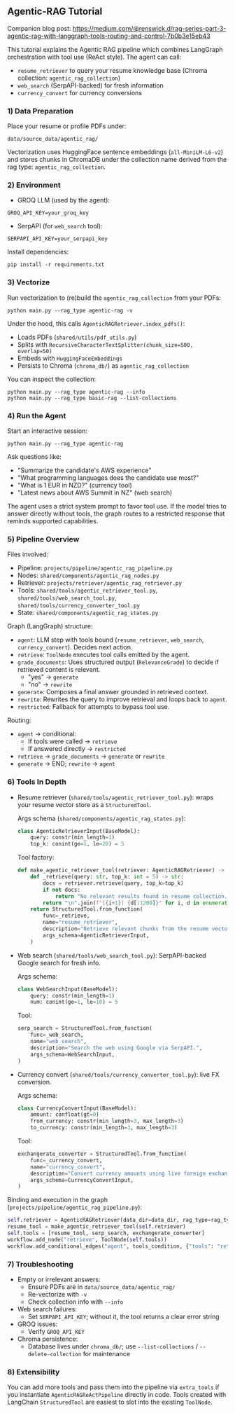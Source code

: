 ## Agentic-RAG Tutorial

Companion blog post: https://medium.com/@renswick.d/rag-series-part-3-agentic-rag-with-langgraph-tools-routing-and-control-7b0b3e15eb43 

This tutorial explains the Agentic RAG pipeline which combines LangGraph orchestration with tool use (ReAct style). The agent can call:
- `resume_retriever` to query your resume knowledge base (Chroma collection: `agentic_rag_collection`)
- `web_search` (SerpAPI-backed) for fresh information
- `currency_convert` for currency conversions

### 1) Data Preparation

Place your resume or profile PDFs under:

```
data/source_data/agentic_rag/
```

Vectorization uses HuggingFace sentence embeddings (`all-MiniLM-L6-v2`) and stores chunks in ChromaDB under the collection name derived from the rag type: `agentic_rag_collection`.

### 2) Environment

- GROQ LLM (used by the agent):
```
GROQ_API_KEY=your_groq_key
```
- SerpAPI (for `web_search` tool):
```
SERPAPI_API_KEY=your_serpapi_key
```

Install dependencies:

```
pip install -r requirements.txt
```

### 3) Vectorize

Run vectorization to (re)build the `agentic_rag_collection` from your PDFs:

```
python main.py --rag_type agentic-rag -v
```

Under the hood, this calls `AgenticRAGRetriever.index_pdfs()`:
- Loads PDFs (`shared/utils/pdf_utils.py`)
- Splits with `RecursiveCharacterTextSplitter(chunk_size=500, overlap=50)`
- Embeds with `HuggingFaceEmbeddings`
- Persists to Chroma (`chroma_db/`) as `agentic_rag_collection`

You can inspect the collection:

```
python main.py --rag_type agentic-rag --info
python main.py --rag_type basic-rag --list-collections
```

### 4) Run the Agent

Start an interactive session:

```
python main.py --rag_type agentic-rag
```

Ask questions like:
- "Summarize the candidate's AWS experience"
- "What programming languages does the candidate use most?"
- "What is 1 EUR in NZD?" (currency tool)
- "Latest news about AWS Summit in NZ" (web search)

The agent uses a strict system prompt to favor tool use. If the model tries to answer directly without tools, the graph routes to a restricted response that reminds supported capabilities.

### 5) Pipeline Overview

Files involved:
- Pipeline: `projects/pipeline/agentic_rag_pipeline.py`
- Nodes: `shared/components/agentic_rag_nodes.py`
- Retriever: `projects/retriever/agentic_rag_retriever.py`
- Tools: `shared/tools/agentic_retriever_tool.py`, `shared/tools/web_search_tool.py`, `shared/tools/currency_converter_tool.py`
- State: `shared/components/agentic_rag_states.py`

Graph (LangGraph) structure:
- `agent`: LLM step with tools bound (`resume_retriever`, `web_search`, `currency_convert`). Decides next action.
- `retrieve`: `ToolNode` executes tool calls emitted by the agent.
- `grade_documents`: Uses structured output (`RelevanceGrade`) to decide if retrieved content is relevant.
  - "yes" → `generate`
  - "no" → `rewrite`
- `generate`: Composes a final answer grounded in retrieved context.
- `rewrite`: Rewrites the query to improve retrieval and loops back to `agent`.
- `restricted`: Fallback for attempts to bypass tool use.

Routing:
- `agent` → conditional:
  - If tools were called → `retrieve`
  - If answered directly → `restricted`
- `retrieve` → `grade_documents` → `generate` or `rewrite`
- `generate` → END; `rewrite` → `agent`

### 6) Tools In Depth

- Resume retriever (`shared/tools/agentic_retriever_tool.py`): wraps your resume vector store as a `StructuredTool`.

  Args schema (`shared/components/agentic_rag_states.py`):
  ```python
  class AgenticRetrieverInput(BaseModel):
      query: constr(min_length=1)
      top_k: conint(ge=1, le=20) = 5
  ```

  Tool factory:
  ```python
  def make_agentic_retriever_tool(retriever: AgenticRAGRetriever) -> StructuredTool:
      def _retrieve(query: str, top_k: int = 5) -> str:
          docs = retriever.retrieve(query, top_k=top_k)
          if not docs:
              return "No relevant results found in resume collection."
          return "\n".join(f"[{i+1}] {d[:1200]}" for i, d in enumerate(docs))
      return StructuredTool.from_function(
          func=_retrieve,
          name="resume_retriever",
          description="Retrieve relevant chunks from the resume vector store.",
          args_schema=AgenticRetrieverInput,
      )
  ```

- Web search (`shared/tools/web_search_tool.py`): SerpAPI-backed Google search for fresh info.

  Args schema:
  ```python
  class WebSearchInput(BaseModel):
      query: constr(min_length=1)
      num: conint(ge=1, le=10) = 5
  ```

  Tool:
  ```python
  serp_search = StructuredTool.from_function(
      func=_web_search,
      name="web_search",
      description="Search the web using Google via SerpAPI.",
      args_schema=WebSearchInput,
  )
  ```

- Currency convert (`shared/tools/currency_converter_tool.py`): live FX conversion.

  Args schema:
  ```python
  class CurrencyConvertInput(BaseModel):
      amount: confloat(gt=0)
      from_currency: constr(min_length=3, max_length=3)
      to_currency: constr(min_length=3, max_length=3)
  ```

  Tool:
  ```python
  exchangerate_converter = StructuredTool.from_function(
      func=_currency_convert,
      name="currency_convert",
      description="Convert currency amounts using live foreign exchange rates.",
      args_schema=CurrencyConvertInput,
  )
  ```

Binding and execution in the graph (`projects/pipeline/agentic_rag_pipeline.py`):
```python
self.retriever = AgenticRAGRetriever(data_dir=data_dir, rag_type=rag_type)
resume_tool = make_agentic_retriever_tool(self.retriever)
self.tools = [resume_tool, serp_search, exchangerate_converter]
workflow.add_node("retrieve", ToolNode(self.tools))
workflow.add_conditional_edges("agent", tools_condition, {"tools": "retrieve", END: "restricted"})
```

### 7) Troubleshooting

- Empty or irrelevant answers:
  - Ensure PDFs are in `data/source_data/agentic_rag/`
  - Re-vectorize with `-v`
  - Check collection info with `--info`
- Web search failures:
  - Set `SERPAPI_API_KEY`; without it, the tool returns a clear error string
- GROQ issues:
  - Verify `GROQ_API_KEY`
- Chroma persistence:
  - Database lives under `chroma_db/`; use `--list-collections` / `--delete-collection` for maintenance

### 8) Extensibility

You can add more tools and pass them into the pipeline via `extra_tools` if you instantiate `AgenticRAGReActPipeline` directly in code. Tools created with LangChain `StructuredTool` are easiest to slot into the existing `ToolNode`.

